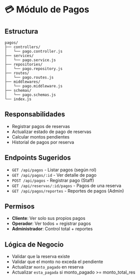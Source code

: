 # 💳 Módulo de Pagos

## Estructura

```
pagos/
├── controllers/
│   └── pago.controller.js
├── services/
│   └── pago.service.js
├── repositories/
│   └── pago.repository.js
├── routes/
│   └── pago.routes.js
├── middlewares/
│   └── pago.middleware.js
├── schemas/
│   └── pago.schemas.js
└── index.js
```

## Responsabilidades

- Registrar pagos de reservas
- Actualizar estado de pago de reservas
- Calcular montos pendientes
- Historial de pagos por reserva

## Endpoints Sugeridos

- `GET /api/pagos` - Listar pagos (según rol)
- `GET /api/pagos/:id` - Ver detalle de pago
- `POST /api/pagos` - Registrar pago (Staff)
- `GET /api/reservas/:id/pagos` - Pagos de una reserva
- `GET /api/pagos/reportes` - Reportes de pagos (Admin)

## Permisos

- **Cliente**: Ver solo sus propios pagos
- **Operador**: Ver todos + registrar pagos
- **Administrador**: Control total + reportes

## Lógica de Negocio

- Validar que la reserva existe
- Validar que el monto no exceda el pendiente
- Actualizar `monto_pagado` en reserva
- Actualizar `esta_pagada` si monto_pagado >= monto_total_res

